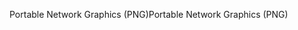 <span data-ttu-id="47d26-101">Portable Network Graphics (PNG)</span><span class="sxs-lookup"><span data-stu-id="47d26-101">Portable Network Graphics (PNG)</span></span>